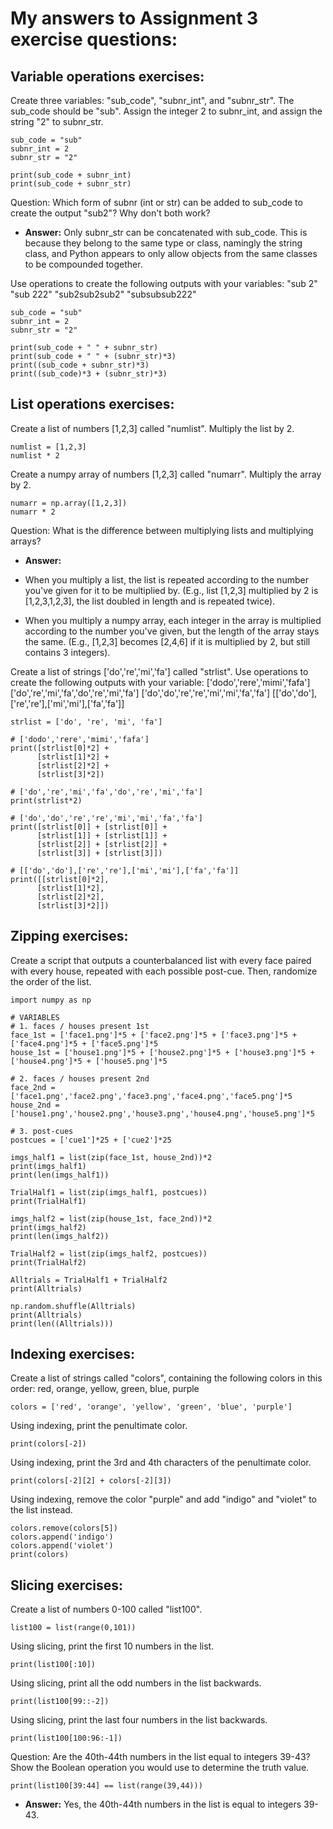 # My answers to Assignment 3 exercise questions:

## **Variable operations exercises:**
Create three variables: "sub_code", "subnr_int", and "subnr_str". The sub_code should be "sub". Assign the integer 2 to subnr_int, and assign the string "2" to subnr_str. 
```
sub_code = "sub"
subnr_int = 2
subnr_str = "2"

print(sub_code + subnr_int)
print(sub_code + subnr_str)
```
Question: Which form of subnr (int or str) can be added to sub_code to create the output "sub2"? Why don't both work?
- **Answer:**
Only subnr_str can be concatenated with sub_code. This is because they belong to the same type or class, namingly the string class, and Python appears to only allow objects from the same classes to be compounded together.

Use operations to create the following outputs with your variables:
"sub 2"
"sub 222"
"sub2sub2sub2"
"subsubsub222"
```
sub_code = "sub"
subnr_int = 2
subnr_str = "2"

print(sub_code + " " + subnr_str)
print(sub_code + " " + (subnr_str)*3)
print((sub_code + subnr_str)*3)
print((sub_code)*3 + (subnr_str)*3)

```

## **List operations exercises:**
Create a list of numbers [1,2,3] called "numlist". Multiply the list by 2.
```
numlist = [1,2,3]
numlist * 2
```
Create a numpy array of numbers [1,2,3] called "numarr". Multiply the array by 2.
```
numarr = np.array([1,2,3])
numarr * 2
```
Question: What is the difference between multiplying lists and multiplying arrays?
- **Answer:** 

- When you multiply a list, the list is repeated according to the number you've given for it to be multiplied by. (E.g., list [1,2,3] multiplied by 2 is [1,2,3,1,2,3], the list doubled in length and is repeated twice).

- When you multiply a numpy array, each integer in the array is multiplied according to the number you've given, but the length of the array stays the same. (E.g., [1,2,3] becomes [2,4,6] if it is multiplied by 2, but still contains 3 integers).

Create a list of strings ['do','re','mi','fa'] called "strlist". Use operations to create the following outputs with your variable:
['dodo','rere','mimi','fafa']
['do','re','mi','fa','do','re','mi','fa']
['do','do','re','re','mi','mi','fa','fa']
[['do','do'],['re','re'],['mi','mi'],['fa','fa']]
```
strlist = ['do', 're', 'mi', 'fa']

# ['dodo','rere','mimi','fafa']
print([strlist[0]*2] +
      [strlist[1]*2] +
      [strlist[2]*2] +
      [strlist[3]*2])

# ['do','re','mi','fa','do','re','mi','fa']
print(strlist*2)

# ['do','do','re','re','mi','mi','fa','fa']
print([strlist[0]] + [strlist[0]] + 
      [strlist[1]] + [strlist[1]] + 
      [strlist[2]] + [strlist[2]] + 
      [strlist[3]] + [strlist[3]])

# [['do','do'],['re','re'],['mi','mi'],['fa','fa']]
print([[strlist[0]*2],
      [strlist[1]*2],
      [strlist[2]*2],
      [strlist[3]*2]])
```

## **Zipping exercises:**
Create a script that outputs a counterbalanced list with every face paired with every house, repeated with each possible post-cue. Then, randomize the order of the list.
```
import numpy as np

# VARIABLES
# 1. faces / houses present 1st
face_1st = ['face1.png']*5 + ['face2.png']*5 + ['face3.png']*5 + ['face4.png']*5 + ['face5.png']*5
house_1st = ['house1.png']*5 + ['house2.png']*5 + ['house3.png']*5 + ['house4.png']*5 + ['house5.png']*5

# 2. faces / houses present 2nd
face_2nd = ['face1.png','face2.png','face3.png','face4.png','face5.png']*5
house_2nd = ['house1.png','house2.png','house3.png','house4.png','house5.png']*5

# 3. post-cues
postcues = ['cue1']*25 + ['cue2']*25

imgs_half1 = list(zip(face_1st, house_2nd))*2
print(imgs_half1)
print(len(imgs_half1))

TrialHalf1 = list(zip(imgs_half1, postcues))
print(TrialHalf1)

imgs_half2 = list(zip(house_1st, face_2nd))*2
print(imgs_half2)
print(len(imgs_half2))

TrialHalf2 = list(zip(imgs_half2, postcues))
print(TrialHalf2)

Alltrials = TrialHalf1 + TrialHalf2
print(Alltrials)

np.random.shuffle(Alltrials)
print(Alltrials)
print(len((Alltrials)))
```

## **Indexing exercises:**
Create a list of strings called "colors", containing the following colors in this order: red, orange, yellow, green, blue, purple
```
colors = ['red', 'orange', 'yellow', 'green', 'blue', 'purple']
```
Using indexing, print the penultimate color.
```
print(colors[-2])
```
Using indexing, print the 3rd and 4th characters of the penultimate color.
```
print(colors[-2][2] + colors[-2][3])
```
Using indexing, remove the color "purple" and add "indigo" and "violet" to the list instead.
```
colors.remove(colors[5])
colors.append('indigo')
colors.append('violet')
print(colors)
```

## **Slicing exercises:**
Create a list of numbers 0-100 called "list100".
```
list100 = list(range(0,101))
```
Using slicing, print the first 10 numbers in the list.
```
print(list100[:10])
```
Using slicing, print all the odd numbers in the list backwards.
```
print(list100[99::-2])
```
Using slicing, print the last four numbers in the list backwards.
```
print(list100[100:96:-1])
```
Question: Are the 40th-44th numbers in the list equal to integers 39-43? Show the Boolean operation you would use to determine the truth value.
```
print(list100[39:44] == list(range(39,44)))
```
- **Answer:** Yes, the 40th-44th numbers in the list is equal to integers 39-43. 
